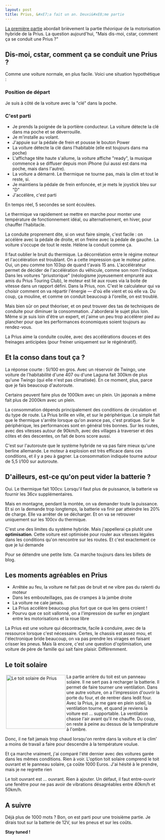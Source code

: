 ```yaml
---
layout: post
title: Prius, &#xE7;a fait un an. Deuxi&#xE8;me partie
---
```

<a href="http://cestari.wordpress.com/2010/04/26/la-prius-ca-fait-un-an-premiere-partie/">La première partie</a> abordait brièvement la partie <em>théorique</em> de la motorisation hybride de la Prius. La question aujourd'hui, "Mais dis-moi, cstar, comment ça se conduit une Prius ?"

<h2>Dis-moi, cstar, comment ça se conduit une Prius ?</h2>

<p>Comme une voiture normale, en plus facile. Voici une situation hypothétique :</p>
<h3> Position de départ</h3>
<p>Je suis à côté de la voiture avec la "clé" dans la poche.</p>
<h3> C'est parti</h3>
<ul>
<li>Je prends la poignée de la portière conducteur. La voiture détecte la clé dans ma poche et se déverrouille.</li>
<li>Je m'installe au volant.</li>
<li>J'appuie sur la pédale de frein et pousse le bouton Power</li>
<li>La voiture détecte la clé dans l'habitable (elle est toujours dans ma poche)</li>
<li>L'affichage tête haute s'allume, la voiture affiche "ready", la musique commence à se diffuser depuis mon iPhone (lui aussi est dans ma poche, mais dans l'autre).</li>
<li>La voiture a démarré. Le thermique ne tourne pas, mais la clim et tout le reste, si.</li>
<li>Je maintiens la pédale de frein enfoncée, et je mets le joystick bleu sur "D"</li>
<li>J'accélère, c'est parti</li>
</ul>
<p> En temps réel, 5 secondes se sont écoulées.</p>

<p> Le thermique va rapidement se mettre en marche pour monter une température de fonctionnement idéal, ou alternativement, en hiver, pour chauffer l'habitacle.</p>

<p>La conduite proprement dite, si on veut faire simple, c'est facile : on accélère avec la pédale de droite, et on freine avec la pédale de gauche. La voiture s'occupe de tout le reste. Hélène la conduit comme ça.</p>

<p>Il faut oublier le bruit du thermique. La décorrélation entre le régime moteur et l'accélération est troublant. On a cette impression que le moteur patine. Oui, un peu comme ton 103sp de quand t'avais 15 ans. L'accélérateur permet de décider de l'accélération du véhicule, comme son nom l'indique. Dans les voitures "priustorique" (néologisme joyeusement emprunté aux amis du Prius Touring Club), le moteur est lié aux roues via la boite de vitesse dans un rapport défini. Dans la Prius, non. C'est le calculateur qui va choisir comment on va répartir l'énergie — d'où elle vient et où elle va. Du coup, ça mouline, et comme on conduit beaucoup à l'oreille, on est troublé.</p>

<p>Mais bien sûr on peut théoriser, et on peut trouver des tas de techniques de conduite pour diminuer la consommation. J'aborderai le sujet plus loin. Même si je suis loin d'être un expert, et j'aime un peu trop accélérer pied au plancher pour que les performances économiques soient toujours au rendez-vous.</p>

<p>La Prius aime la conduite coulée, avec des accélérations douces et des freinages anticipées (pour freiner uniquement sur le régénératif).</p>

<h2>Et la conso dans tout ça ?</h2>
<p>La réponse courte : 5l/100 en gros. Avec un réservoir de Twingo, une voiture de l'habitabilité d'une 407 ou d'une Laguna fait 300km de plus qu'une Twingo (qui elle n'est pas climatisée). En ce moment, plus, parce que je fais beaucoup d'autoroute.</p>

<p>Certains peuvent faire plus de 1000km avec un plein. Un japonais a même fait plus de 2000km avec un plein.</p>

<p>La consommation dépends principalement des conditions de circulation et du type de route. La Prius brille en ville, et sur le périphérique. Le simple fait que le thermique s'arrête lorsque qu'on avance pas, c'est pratique. Sur le périphérique, les performances sont en général très bonnes. Sur les routes, avec des vitesses autour de 90km/h, avec des villages à traverser et des côtes et des descentes, on fait de bons score aussi.</p>
<p>C'est sur l'autoroute que le système hybride ne va pas faire mieux qu'une berline allemande. Le moteur à explosion est très efficace dans ces conditions, et il y a peu à gagner. La consommation indiquée tourne autour de 5,5 l/100 sur autoroute.</p>


<h2> D'ailleurs, est-ce qu'on peut vider la batterie ?</h2>
<p>Oui. Le thermique fait 100cv. Lorsqu'il faut plus de puissance, la batterie va fournir les 36cv supplémentaires.</p>

<p> Mais en montagne, pendant la montée, on va demander toute la puissance. Et si on la demande trop longtemps, la batterie va finir par atteindre les 20% de charge. Elle va arrêter de se décharger. Et on va se retrouver uniquement sur les 100cv du thermique.</p>

<p> C'est une des limites du système hybride. Mais j'appellerai ça plutôt une <strong>optimisation</strong>. Cette voiture est optimisée pour rouler aux vitesses légales dans les conditions qu'on rencontre sur les routes. Et c'est exactement ce que je lui demande</p>

<p>Pour se détendre une petite liste. Ca marche toujours dans les billets de blog.</p>

<h2>Les moments agréables en Prius</h2>
<ul>
	<li>Arrêtée au feu, la voiture ne fait pas de bruit et ne vibre pas du ralenti du moteur</li>
	<li>Dans les embouteillages, pas de crampes à la jambe droite</li>
	<li>La voiture ne cale jamais.</li>
	<li>La Prius accélère beaucoup plus fort que ce que les gens croient !</li>
	<li>Pourvu que ce soit vallonné, on a l'impression de surfer en jonglant entre les motorisations et la roue libre</li>
</ul>

<p>La Prius est une voiture qui décontracte, facile à conduire, avec de la ressource lorsque c'est nécessaire. Certes, le chassis est assez mou, et l'électronique bride beaucoup, on va pas prendre les virages en faisant crisser les pneus. Mais là encore, c'est une question d'optimisation, une voiture de père de famille qui sait faire plaisir. Différemment.</p>

<h2>Le toit solaire</h2>
<div style="float:left;margin:3px;"><img src="http://cestari.files.wordpress.com/2010/05/prius_solar_roof.jpg" alt="Le toit solaire de Prius" border="0" width="193" height="174" /></div>
<p> La partie arrière du toit est un panneau solaire. Il ne sert pas à recharger la batterie. Il permet de faire tourner une ventilation. Dans une autre voiture, on a l'impression d'ouvrir la porte du four, et de rentrer dans ledit four. Avec la Prius, je me gare en plein soleil, la ventilation tourne, et quand je reviens la voiture est ... supportable. La ventilation chasse l'air avant qu'il ne chauffe. Du coup, on reste à peine au dessus de la température à l'ombre.</p>
<p>Donc, il ne fait jamais trop chaud lorsqu'on rentre dans la voiture et la clim' a moins de travail a faire pour descendre à la température voulue.</p>
<p>Et ça marche vraiment, j'ai comparé l'été dernier avec des voitures garée dans les mêmes conditions. Rien à voir. L'option toit solaire comprend le toit ouvrant et le panneau solaire, ça coûte 1000 Euros. J'ai hésité à le prendre, mais je ne regrette rien</p>

<p> Le toit ouvrant est ... ouvrant. Rien à ajouter. Un défaut, il faut entre-ouvrir une fenêtre pour ne pas avoir de vibrations désagréables entre 40km/h et 50km/h.</p>

<h2>A suivre</h2>
<p> Déjà plus de 1000 mots ? Bon, on est parti pour une troisième partie. Je dirais tout sur la batterie de 12V, sur les pneus et sur les coûts.</p>
<p><strong>Stay tuned !</strong></p>      

